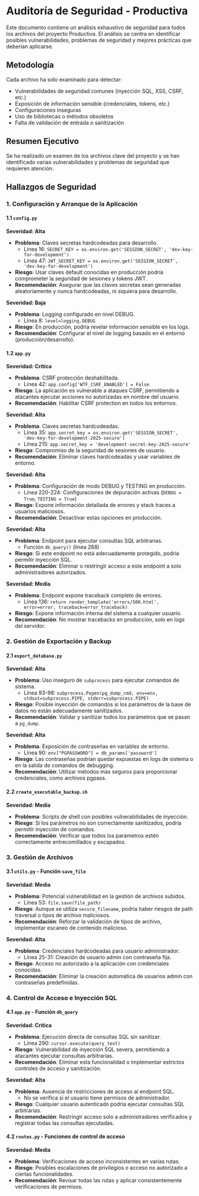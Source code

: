 # Auditoría de Seguridad - Productiva

Este documento contiene un análisis exhaustivo de seguridad para todos los archivos del proyecto Productiva. El análisis se centra en identificar posibles vulnerabilidades, problemas de seguridad y mejores prácticas que deberían aplicarse.

## Metodología

Cada archivo ha sido examinado para detectar:
- Vulnerabilidades de seguridad comunes (inyección SQL, XSS, CSRF, etc.)
- Exposición de información sensible (credenciales, tokens, etc.)
- Configuraciones inseguras
- Uso de bibliotecas o métodos obsoletos
- Falta de validación de entrada o sanitización

## Resumen Ejecutivo

Se ha realizado un examen de los archivos clave del proyecto y se han identificado varias vulnerabilidades y problemas de seguridad que requieren atención.

## Hallazgos de Seguridad

### 1. Configuración y Arranque de la Aplicación

#### 1.1 `config.py`

**Severidad: Alta**
- **Problema**: Claves secretas hardcodeadas para desarrollo.
  - Línea 16: `SECRET_KEY = os.environ.get('SESSION_SECRET', 'dev-key-for-development')`
  - Línea 47: `JWT_SECRET_KEY = os.environ.get('SESSION_SECRET', 'dev-key-for-development')`
- **Riesgo**: Usar claves default conocidas en producción podría comprometer la seguridad de sesiones y tokens JWT.
- **Recomendación**: Asegurar que las claves secretas sean generadas aleatoriamente y nunca hardcodeadas, ni siquiera para desarrollo.

**Severidad: Baja**
- **Problema**: Logging configurado en nivel DEBUG.
  - Línea 8: `level=logging.DEBUG`
- **Riesgo**: En producción, podría revelar información sensible en los logs.
- **Recomendación**: Configurar el nivel de logging basado en el entorno (producción/desarrollo).

#### 1.2 `app.py`

**Severidad: Crítica**
- **Problema**: CSRF protección deshabilitada.
  - Línea 42: `app.config['WTF_CSRF_ENABLED'] = False`
- **Riesgo**: La aplicación es vulnerable a ataques CSRF, permitiendo a atacantes ejecutar acciones no autorizadas en nombre del usuario.
- **Recomendación**: Habilitar CSRF protection en todos los entornos.

**Severidad: Alta**
- **Problema**: Claves secretas hardcodeadas.
  - Línea 35: `app.secret_key = os.environ.get('SESSION_SECRET', 'dev-key-for-development-2025-secure')`
  - Línea 215: `app.secret_key = 'development-secret-key-2025-secure'`
- **Riesgo**: Compromiso de la seguridad de sesiones de usuario.
- **Recomendación**: Eliminar claves hardcodeadas y usar variables de entorno.

**Severidad: Alta**
- **Problema**: Configuración de modo DEBUG y TESTING en producción.
  - Línea 220-224: Configuraciones de depuración activas (`DEBUG = True`, `TESTING = True`)
- **Riesgo**: Expone información detallada de errores y stack traces a usuarios maliciosos.
- **Recomendación**: Desactivar estas opciones en producción.

**Severidad: Alta**
- **Problema**: Endpoint para ejecutar consultas SQL arbitrarias.
  - Función `db_query()` (línea 268)
- **Riesgo**: Si este endpoint no está adecuadamente protegido, podría permitir inyección SQL.
- **Recomendación**: Eliminar o restringir acceso a este endpoint a solo administradores autorizados.

**Severidad: Media**
- **Problema**: Endpoint expone traceback completo de errores.
  - Línea 136: `return render_template('errors/500.html', error=error, traceback=error_traceback)`
- **Riesgo**: Expone información interna del sistema a cualquier usuario.
- **Recomendación**: No mostrar tracebacks en producción, solo en logs del servidor.

### 2. Gestión de Exportación y Backup

#### 2.1 `export_database.py`

**Severidad: Alta**
- **Problema**: Uso inseguro de `subprocess` para ejecutar comandos de sistema.
  - Línea 93-98: `subprocess.Popen(pg_dump_cmd, env=env, stdout=subprocess.PIPE, stderr=subprocess.PIPE)`
- **Riesgo**: Posible inyección de comandos si los parámetros de la base de datos no están adecuadamente sanitizados.
- **Recomendación**: Validar y sanitizar todos los parámetros que se pasan a `pg_dump`.

**Severidad: Alta**
- **Problema**: Exposición de contraseñas en variables de entorno.
  - Línea 90: `env["PGPASSWORD"] = db_params['password']`
- **Riesgo**: Las contraseñas podrían quedar expuestas en logs de sistema o en la salida de comandos de debugging.
- **Recomendación**: Utilizar métodos más seguros para proporcionar credenciales, como archivos pgpass.

#### 2.2 `create_executable_backup.sh`

**Severidad: Media**
- **Problema**: Scripts de shell con posibles vulnerabilidades de inyección.
- **Riesgo**: Si los parámetros no son correctamente sanitizados, podría permitir inyección de comandos.
- **Recomendación**: Verificar que todos los parámetros estén correctamente entrecomillados y escapados.

### 3. Gestión de Archivos

#### 3.1 `utils.py` - Función `save_file`

**Severidad: Media**
- **Problema**: Potencial vulnerabilidad en la gestión de archivos subidos.
  - Línea 53: `file.save(file_path)`
- **Riesgo**: Aunque se utiliza `secure_filename`, podría haber riesgos de path traversal o tipos de archivo maliciosos.
- **Recomendación**: Reforzar la validación de tipos de archivo, implementar escaneo de contenido malicioso.

**Severidad: Alta**
- **Problema**: Credenciales hardcodeadas para usuario administrador.
  - Línea 25-31: Creación de usuario admin con contraseña fija.
- **Riesgo**: Acceso no autorizado a la aplicación con credenciales conocidas.
- **Recomendación**: Eliminar la creación automática de usuarios admin con contraseñas predefinidas.

### 4. Control de Acceso e Inyección SQL

#### 4.1 `app.py` - Función `db_query`

**Severidad: Crítica**
- **Problema**: Ejecución directa de consultas SQL sin sanitizar.
  - Línea 290: `cursor.execute(query_text)`
- **Riesgo**: Vulnerabilidad de inyección SQL severa, permitiendo a atacantes ejecutar consultas arbitrarias.
- **Recomendación**: Eliminar esta funcionalidad o implementar estrictos controles de acceso y sanitización.

**Severidad: Alta**
- **Problema**: Ausencia de restricciones de acceso al endpoint SQL.
  - No se verifica si el usuario tiene permisos de administrador.
- **Riesgo**: Cualquier usuario autenticado podría ejecutar consultas SQL arbitrarias.
- **Recomendación**: Restringir acceso solo a administradores verificados y registrar todas las consultas ejecutadas.

#### 4.2 `routes.py` - Funciones de control de acceso

**Severidad: Media**
- **Problema**: Verificaciones de acceso inconsistentes en varias rutas.
- **Riesgo**: Posibles escalaciones de privilegios o acceso no autorizado a ciertas funcionalidades.
- **Recomendación**: Revisar todas las rutas y aplicar consistentemente verificaciones de permisos.
